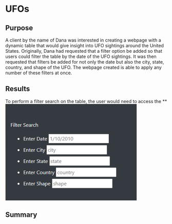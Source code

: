 # UFOs
## Purpose
A client by the name of Dana was interested in creating a webpage with a dynamic table that would give insight into UFO sightings around the United States. Originally, Dana had requested that a filter option be added so that users could filter the table by the date of the UFO sightings. It was then requested that filters be added for not only the date but also the city, state, country, and shape of the UFO. The webpage created is able to apply any number of these filters at once. 
## Results
To perform a filter search on the table, the user would need to access the 
** ![FilterExample.PNG](https://github.com/tommy-chin/UFOs/blob/main/static/images/FilterExample.PNG)
## Summary
